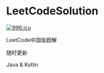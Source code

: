# LeetCodeSolution
[![996.icu](https://img.shields.io/badge/link-996.icu-red.svg)](https://996.icu)

LeetCode中国版题解

随时更新

Java & Kotlin
